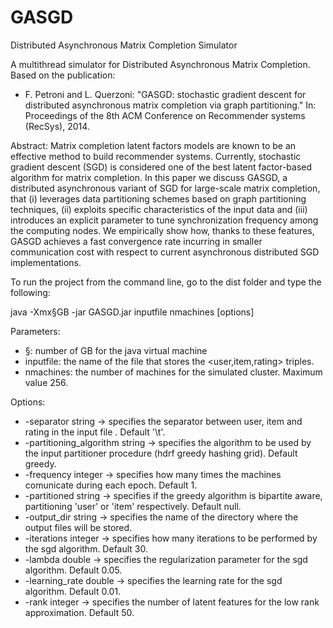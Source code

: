 # GASGD
Distributed Asynchronous Matrix Completion Simulator

A multithread simulator for Distributed Asynchronous Matrix Completion.
 Based on the publication:

-  F. Petroni and L. Querzoni:
   "GASGD: stochastic gradient descent for distributed asynchronous matrix completion via graph partitioning."
   In: Proceedings of the 8th ACM Conference on Recommender systems (RecSys), 2014.
   
Abstract:  Matrix completion latent factors models are known to be an effective method to build recommender systems. Currently, stochastic gradient descent (SGD) is considered one of the best latent factor-based algorithm for matrix completion. In this paper we discuss GASGD, a distributed asynchronous variant of SGD for large-scale matrix completion, that (i) leverages data partitioning schemes based on graph partitioning techniques, (ii) exploits specific characteristics of the input data and (iii) introduces an explicit parameter to tune synchronization frequency among the computing nodes.
We empirically show how, thanks to these features, GASGD achieves a fast convergence rate incurring in smaller communication cost with respect to current asynchronous distributed SGD implementations. 

To run the project from the command line, go to the dist folder and type the following:

java -Xmx§GB -jar GASGD.jar inputfile nmachines [options]

Parameters:
 - §: number of GB for the java virtual machine
 - inputfile: the name of the file that stores the <user,item,rating> triples.
 - nmachines: the number of machines for the simulated cluster. Maximum value 256.

Options:
 - -separator string    ->      specifies the separator between user, item and rating in the input file . Default '\t'.
 - -partitioning_algorithm string       ->      specifies the algorithm to be used by the input partitioner procedure (hdrf greedy hashing grid). Default greedy.
 - -frequency integer   ->      specifies how many times the machines comunicate during each epoch. Default 1.
 - -partitioned string  ->      specifies if the greedy algorithm is bipartite aware, partitioning 'user' or 'item' respectively. Default null.
 - -output_dir string   ->      specifies the name of the directory where the output files will be stored.
 - -iterations integer  ->      specifies how many iterations to be performed by the sgd algorithm. Default 30.
 - -lambda double       ->      specifies the regularization parameter for the sgd algorithm. Default 0.05.
 - -learning_rate double        ->      specifies the learning rate for the sgd algorithm. Default 0.01.
 - -rank integer        ->      specifies the number of latent features for the low rank approximation. Default 50.

